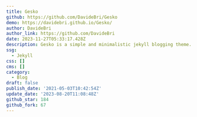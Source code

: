 ```yaml
---
title: Gesko
github: https://github.com/DavideBri/Gesko
demo: https://davidebri.github.io/Gesko/
author: DavideBri
author_link: https://github.com/DavideBri
date: 2023-11-27T05:33:17.428Z
description: Gesko is a simple and minimalistic jekyll blogging theme.
ssg:
  - Jekyll
css: []
cms: []
category:
  - Blog
draft: false
publish_date: '2021-05-03T10:42:54Z'
update_date: '2023-08-20T11:08:48Z'
github_star: 184
github_fork: 67
---
```

